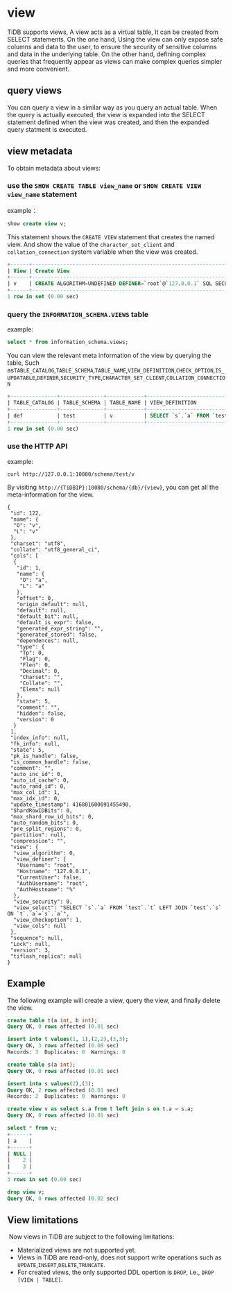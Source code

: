 # view

TiDB supports views, A view acts as a virtual table, It can be created from SELECT statements. On the one hand, Using the view can only expose safe columns and data to the user, to ensure the security of sensitive columns and data in the underlying table. On the other hand, defining complex queries that frequently appear as views can make complex queries simpler and more convenient.

## query views

You can query a view in a similar way as you query an actual table. When the query is actually executed, the view is expanded into the SELECT statement defined when the view was created, and then the expanded query statment is executed.

## view metadata

To obtain metadata about views:

### use the `SHOW CREATE TABLE view_name` or `SHOW CREATE VIEW view_name` statement 

example：

```sql
show create view v;
```

This statement shows the `CREATE VIEW` statement that creates the named view. And show the value of the `character_set_client` and `collation_connection` system variable when the view was created. 

```sql
+------+---------------------------------------------------------------------------------------------------------------------------------------------------------------------+----------------------+----------------------+
| View | Create View                                                                                                                                                         | character_set_client | collation_connection |
+------+---------------------------------------------------------------------------------------------------------------------------------------------------------------------+----------------------+----------------------+
| v    | CREATE ALGORITHM=UNDEFINED DEFINER=`root`@`127.0.0.1` SQL SECURITY DEFINER VIEW `v` (`a`) AS SELECT `s`.`a` FROM `test`.`t` LEFT JOIN `test`.`s` ON `t`.`a`=`s`.`a` | utf8                 | utf8_general_ci      |
+------+---------------------------------------------------------------------------------------------------------------------------------------------------------------------+----------------------+----------------------+
1 row in set (0.00 sec)
```

### query the `INFORMATION_SCHEMA.VIEWS` table

example:

```sql
select * from information_schema.views;
```

You can view the relevant meta information of the view by querying the table, Such  as`TABLE_CATALOG`,`TABLE_SCHEMA`,`TABLE_NAME`,`VIEW_DEFINITION`,`CHECK_OPTION`,`IS_UPDATABLE`,`DEFINER`,`SECURITY_TYPE`,`CHARACTER_SET_CLIENT`,`COLLATION_CONNECTION`

```sql
+---------------+--------------+------------+------------------------------------------------------------------------+--------------+--------------+----------------+---------------+----------------------+----------------------+
| TABLE_CATALOG | TABLE_SCHEMA | TABLE_NAME | VIEW_DEFINITION                                                        | CHECK_OPTION | IS_UPDATABLE | DEFINER        | SECURITY_TYPE | CHARACTER_SET_CLIENT | COLLATION_CONNECTION |
+---------------+--------------+------------+------------------------------------------------------------------------+--------------+--------------+----------------+---------------+----------------------+----------------------+
| def           | test         | v          | SELECT `s`.`a` FROM `test`.`t` LEFT JOIN `test`.`s` ON `t`.`a`=`s`.`a` | CASCADED     | NO           | root@127.0.0.1 | DEFINER       | utf8                 | utf8_general_ci      |
+---------------+--------------+------------+------------------------------------------------------------------------+--------------+--------------+----------------+---------------+----------------------+----------------------+
1 row in set (0.00 sec)
```

### use the HTTP API

example:

```shell
curl http://127.0.0.1:10080/schema/test/v
```

By visiting `http://{TiDBIP}:10080/schema/{db}/{view}`, you can  get all the meta-information for the view.

```shell
{
 "id": 122,
 "name": {
  "O": "v",
  "L": "v"
 },
 "charset": "utf8",
 "collate": "utf8_general_ci",
 "cols": [
  {
   "id": 1,
   "name": {
    "O": "a",
    "L": "a"
   },
   "offset": 0,
   "origin_default": null,
   "default": null,
   "default_bit": null,
   "default_is_expr": false,
   "generated_expr_string": "",
   "generated_stored": false,
   "dependences": null,
   "type": {
    "Tp": 0,
    "Flag": 0,
    "Flen": 0,
    "Decimal": 0,
    "Charset": "",
    "Collate": "",
    "Elems": null
   },
   "state": 5,
   "comment": "",
   "hidden": false,
   "version": 0
  }
 ],
 "index_info": null,
 "fk_info": null,
 "state": 5,
 "pk_is_handle": false,
 "is_common_handle": false,
 "comment": "",
 "auto_inc_id": 0,
 "auto_id_cache": 0,
 "auto_rand_id": 0,
 "max_col_id": 1,
 "max_idx_id": 0,
 "update_timestamp": 416801600091455490,
 "ShardRowIDBits": 0,
 "max_shard_row_id_bits": 0,
 "auto_random_bits": 0,
 "pre_split_regions": 0,
 "partition": null,
 "compression": "",
 "view": {
  "view_algorithm": 0,
  "view_definer": {
   "Username": "root",
   "Hostname": "127.0.0.1",
   "CurrentUser": false,
   "AuthUsername": "root",
   "AuthHostname": "%"
  },
  "view_security": 0,
  "view_select": "SELECT `s`.`a` FROM `test`.`t` LEFT JOIN `test`.`s` ON `t`.`a`=`s`.`a`",
  "view_checkoption": 1,
  "view_cols": null
 },
 "sequence": null,
 "Lock": null,
 "version": 3,
 "tiflash_replica": null
}
```

## Example

The following example will create a view, query the view, and finally delete the view.

```sql
create table t(a int, b int);
Query OK, 0 rows affected (0.01 sec)
```

```sql
insert into t values(1, 1),(2,2),(3,3);
Query OK, 3 rows affected (0.00 sec)
Records: 3  Duplicates: 0  Warnings: 0
```

```sql
create table s(a int);
Query OK, 0 rows affected (0.01 sec)
```

```sql
insert into s values(2),(3);
Query OK, 2 rows affected (0.01 sec)
Records: 2  Duplicates: 0  Warnings: 0
```

```sql
create view v as select s.a from t left join s on t.a = s.a;
Query OK, 0 rows affected (0.01 sec)
```

```sql
select * from v;
+------+
| a    |
+------+
| NULL |
|    2 |
|    3 |
+------+
3 rows in set (0.00 sec)
```

```sql
drop view v;
Query OK, 0 rows affected (0.02 sec)
```

## View limitations

 Now views in TiDB are subject to the following limitations:

* Materialized views are not supported yet.
* Views in TiDB are read-only, does not support write operations such as `UPDATE`,`INSERT`,`DELETE`,`TRUNCATE`.
* For created views,  the only supported DDL opertion is `DROP`, i.e., `DROP [VIEW | TABLE]`.
